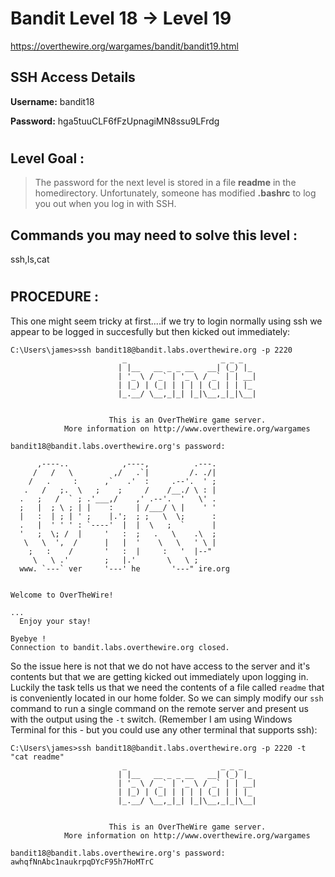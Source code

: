 # Bandit Level 18 -> Level 19 #

https://overthewire.org/wargames/bandit/bandit19.html

## SSH Access Details ##
**Username:**  bandit18

**Password:**  hga5tuuCLF6fFzUpnagiMN8ssu9LFrdg
#

## Level Goal : ##
>The password for the next level is stored in a file **readme** in the homedirectory. Unfortunately, someone has modified **.bashrc** to log you out when you log in with SSH.




## Commands you may need to solve this level : ##
ssh,ls,cat
#  
## PROCEDURE : ##

This one might seem tricky at first....if we try to login normally using ssh we appear to be logged in succesfully but then kicked out immediately:


```console
C:\Users\james>ssh bandit18@bandit.labs.overthewire.org -p 2220
                         _                     _ _ _
                        | |__   __ _ _ __   __| (_) |_
                        | '_ \ / _` | '_ \ / _` | | __|
                        | |_) | (_| | | | | (_| | | |_
                        |_.__/ \__,_|_| |_|\__,_|_|\__|


                      This is an OverTheWire game server.
            More information on http://www.overthewire.org/wargames

bandit18@bandit.labs.overthewire.org's password:

      ,----..            ,----,          .---.
     /   /   \         ,/   .`|         /. ./|
    /   .     :      ,`   .'  :     .--'.  ' ;
   .   /   ;.  \   ;    ;     /    /__./ \ : |
  .   ;   /  ` ; .'___,/    ,' .--'.  '   \' .
  ;   |  ; \ ; | |    :     | /___/ \ |    ' '
  |   :  | ; | ' ;    |.';  ; ;   \  \;      :
  .   |  ' ' ' : `----'  |  |  \   ;  `      |
  '   ;  \; /  |     '   :  ;   .   \    .\  ;
   \   \  ',  /      |   |  '    \   \   ' \ |
    ;   :    /       '   :  |     :   '  |--"
     \   \ .'        ;   |.'       \   \ ;
  www. `---` ver     '---' he       '---" ire.org


Welcome to OverTheWire!

...
  Enjoy your stay!

Byebye !
Connection to bandit.labs.overthewire.org closed.
```

So the issue here is not that we do not have access to the server and it's contents but that we are getting kicked out immediately upon logging in.  Luckily the task tells us that we need the contents of a file called `readme` that is conveniently located in our home folder.  So we can simply modify our `ssh` command to run a single command on the remote server and present us with the output using the `-t` switch.
(Remember I am using Windows Terminal for this - but you could use any other terminal that supports ssh):

```console
C:\Users\james>ssh bandit18@bandit.labs.overthewire.org -p 2220 -t "cat readme"
                         _                     _ _ _
                        | |__   __ _ _ __   __| (_) |_
                        | '_ \ / _` | '_ \ / _` | | __|
                        | |_) | (_| | | | | (_| | | |_
                        |_.__/ \__,_|_| |_|\__,_|_|\__|


                      This is an OverTheWire game server.
            More information on http://www.overthewire.org/wargames

bandit18@bandit.labs.overthewire.org's password:
awhqfNnAbc1naukrpqDYcF95h7HoMTrC
```
